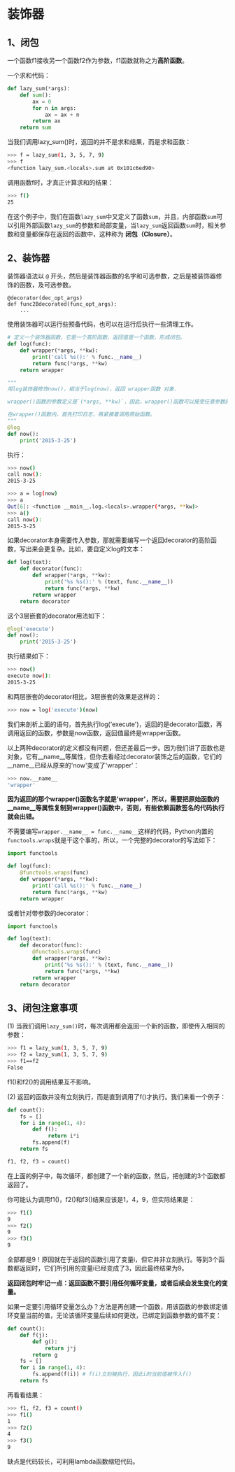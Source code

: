 # 装饰器

## 1、闭包

一个函数f1接收另一个函数f2作为参数，f1函数就称之为**高阶函数**。

一个求和代码：

```python
def lazy_sum(*args):
    def sum():
        ax = 0
        for n in args:
            ax = ax + n
        return ax
    return sum

```
当我们调用lazy_sum()时，返回的并不是求和结果，而是求和函数：

```sh
>>> f = lazy_sum(1, 3, 5, 7, 9)
>>> f
<function lazy_sum.<locals>.sum at 0x101c6ed90>
```

调用函数f时，才真正计算求和的结果：

```sh
>>> f()
25
```

在这个例子中，我们在函数`lazy_sum`中又定义了函数`sum`，并且，内部函数`sum`可以引用外部函数`lazy_sum`的参数和局部变量，当`lazy_sum`返回函数`sum`时，相关参数和变量都保存在返回的函数中，这种称为 **闭包（Closure）**。


## 2、装饰器

装饰器语法以 `@` 开头，然后是装饰器函数的名字和可选参数，之后是被装饰器修饰的函数，及可选参数。

	@decorator(dec_opt_args)
	def func2Bdecorated(func_opt_args):
		...

使用装饰器可以运行些预备代码，也可以在运行后执行一些清理工作。

```python
# 定义一个装饰器函数，它是一个高阶函数，返回值是一个函数，形成闭包。
def log(func):
    def wrapper(*args, **kw):
        print('call %s():' % func.__name__)
        return func(*args, **kw)
    return wrapper

"""
用log装饰器修饰now()，相当于log(now)，返回 wrapper函数 对象.

wrapper()函数的参数定义是`(*args, **kw)`，因此，wrapper()函数可以接受任意参数的调用。

在wrapper()函数内，首先打印日志，再紧接着调用原始函数。
"""
@log
def now():
    print('2015-3-25')
```
执行：

```sh
>>> now()
call now():
2015-3-25
```
```sh
>>> a = log(now)
>>> a
Out[6]: <function __main__.log.<locals>.wrapper(*args, **kw)>
>>> a()
call now():
2015-3-25
```

如果decorator本身需要传入参数，那就需要编写一个返回decorator的高阶函数，写出来会更复杂。比如，要自定义log的文本：

```python
def log(text):
    def decorator(func):
        def wrapper(*args, **kw):
            print('%s %s():' % (text, func.__name__))
            return func(*args, **kw)
        return wrapper
    return decorator
```

这个3层嵌套的decorator用法如下：

```python
@log('execute')
def now():
    print('2015-3-25')
```

执行结果如下：

```sh
>>> now()
execute now():
2015-3-25
```

和两层嵌套的decorator相比，3层嵌套的效果是这样的：

```sh
>>> now = log('execute')(now)
```

我们来剖析上面的语句，首先执行log('execute')，返回的是decorator函数，再调用返回的函数，参数是now函数，返回值最终是wrapper函数。

以上两种decorator的定义都没有问题，但还差最后一步。因为我们讲了函数也是对象，它有__name__等属性，但你去看经过decorator装饰之后的函数，它们的__name__已经从原来的'now'变成了'wrapper'：

```sh
>>> now.__name__
'wrapper'
```

**因为返回的那个wrapper()函数名字就是'wrapper'，所以，需要把原始函数的__name__等属性复制到wrapper()函数中，否则，有些依赖函数签名的代码执行就会出错。**

不需要编写`wrapper.__name__ = func.__name__`这样的代码，Python内置的`functools.wraps`就是干这个事的，所以，一个完整的decorator的写法如下：

```python
import functools

def log(func):
    @functools.wraps(func)
    def wrapper(*args, **kw):
        print('call %s():' % func.__name__)
        return func(*args, **kw)
    return wrapper
```

或者针对带参数的decorator：

```python
import functools

def log(text):
    def decorator(func):
        @functools.wraps(func)
        def wrapper(*args, **kw):
            print('%s %s():' % (text, func.__name__))
            return func(*args, **kw)
        return wrapper
    return decorator
```

## 3、闭包注意事项

(1) 当我们调用`lazy_sum()`时，每次调用都会返回一个新的函数，即使传入相同的参数：

```sh
>>> f1 = lazy_sum(1, 3, 5, 7, 9)
>>> f2 = lazy_sum(1, 3, 5, 7, 9)
>>> f1==f2
False
```

f1()和f2()的调用结果互不影响。

(2) 返回的函数并没有立刻执行，而是直到调用了f()才执行。我们来看一个例子：

```python
def count():
    fs = []
    for i in range(1, 4):
        def f():
             return i*i
        fs.append(f)
    return fs

f1, f2, f3 = count()
```

在上面的例子中，每次循环，都创建了一个新的函数，然后，把创建的3个函数都返回了。

你可能认为调用f1()，f2()和f3()结果应该是1，4，9，但实际结果是：

```sh
>>> f1()
9
>>> f2()
9
>>> f3()
9
```

全部都是9！原因就在于返回的函数引用了变量i，但它并非立刻执行。等到3个函数都返回时，它们所引用的变量i已经变成了3，因此最终结果为9。

**返回闭包时牢记一点：返回函数不要引用任何循环变量，或者后续会发生变化的变量。**

如果一定要引用循环变量怎么办？方法是再创建一个函数，用该函数的参数绑定循环变量当前的值，无论该循环变量后续如何更改，已绑定到函数参数的值不变：

```python
def count():
    def f(j):
        def g():
            return j*j
        return g
    fs = []
    for i in range(1, 4):
        fs.append(f(i)) # f(i)立刻被执行，因此i的当前值被传入f()
    return fs
```
再看看结果：

```sh
>>> f1, f2, f3 = count()
>>> f1()
1
>>> f2()
4
>>> f3()
9
```
缺点是代码较长，可利用lambda函数缩短代码。
